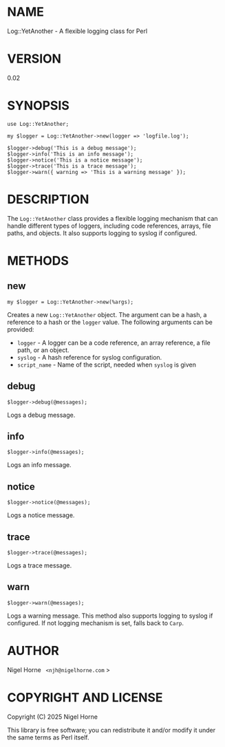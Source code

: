 # NAME

Log::YetAnother - A flexible logging class for Perl

# VERSION

0.02

# SYNOPSIS

    use Log::YetAnother;

    my $logger = Log::YetAnother->new(logger => 'logfile.log');

    $logger->debug('This is a debug message');
    $logger->info('This is an info message');
    $logger->notice('This is a notice message');
    $logger->trace('This is a trace message');
    $logger->warn({ warning => 'This is a warning message' });

# DESCRIPTION

The `Log::YetAnother` class provides a flexible logging mechanism that can handle different types of loggers,
including code references, arrays, file paths, and objects.
It also supports logging to syslog if configured.

# METHODS

## new

    my $logger = Log::YetAnother->new(%args);

Creates a new `Log::YetAnother` object.
The argument can be a hash,
a reference to a hash or the `logger` value.
The following arguments can be provided:

- `logger` - A logger can be a code reference, an array reference, a file path, or an object.
- `syslog` - A hash reference for syslog configuration.
- `script_name` - Name of the script, needed when `syslog` is given

## debug

    $logger->debug(@messages);

Logs a debug message.

## info

    $logger->info(@messages);

Logs an info message.

## notice

    $logger->notice(@messages);

Logs a notice message.

## trace

    $logger->trace(@messages);

Logs a trace message.

## warn

    $logger->warn(@messages);

Logs a warning message. This method also supports logging to syslog if configured.
If not logging mechanism is set,
falls back to `Carp`.

# AUTHOR

Nigel Horne ` <njh@nigelhorne.com` >

# COPYRIGHT AND LICENSE

Copyright (C) 2025 Nigel Horne

This library is free software; you can redistribute it and/or modify
it under the same terms as Perl itself.
